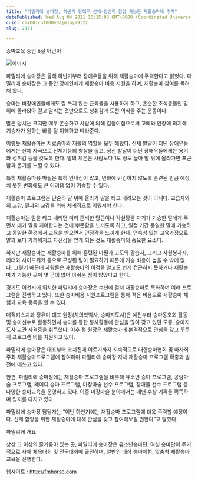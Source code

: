```yaml
---
title: "파밀리에 승마장, 하반기 장애우 신체·정신적 함양 가능한 재활승마에 주력"
datePublished: Wed Aug 04 2021 10:15:03 GMT+0000 (Coordinated Universal Time)
cuid: cm700jcpf000v0ajm1ny79l2z
slug: 2171

---
```



승마교육 중인 5살 어린이

![이미지](https://cdn.hashnode.com/res/hashnode/image/upload/v1739249988082/56375356-b85f-4c1e-af91-a950a8e5ff97.jpeg)

파밀리에 승마장은 올해 하반기부터 장애우들을 위해 재활승마에 주력한다고 밝혔다. 파밀리에 승마장은 그 동안 장애인에게 재활승마 비용 지원을 하며, 재활승마 참여를 독려해 왔다.

승마는 비장애인들에게도 잘 쓰지 않는 근육들을 사용하게 하고, 온순한 초식동물인 말 위에 올라앉아 걷고 달리는 것만으로도 성취감과 도전 의식을 주는 운동이다.

말은 덩치는 크지만 매우 온순하고 사람에 의해 길들여짐으로써 고삐와 안장에 의지해 기승자가 원하는 바를 잘 이해하고 따라준다.

이렇듯 재활승마는 치료승마와 재활의 역할을 모두 해왔다. 신체 발달이 더딘 장애우들에게는 신체 자극으로 신체기능의 향상을 돕고, 정신 발달이 더딘 장애우들에게는 용기와 성취감 등을 갖도록 한다. 말의 체온은 사람보다 1도 정도 높아 말 위에 올라가면 포근함과 온기를 느낄 수 있다.

특히 재활승마용 마필은 특히 인내심이 많고, 변화에 민감하지 않도록 훈련된 만큼 예상치 못한 변화에도 큰 어려움 없이 기승할 수 있다.

재활승마 프로그램은 단순히 말 위에 올라가 말을 타고 내려오는 것이 아니다. 교습자와의 교감, 말과의 교감을 위해 체계적으로 이뤄져야 한다.

재활승마는 말을 타고 내리면 미리 준비한 당근이나 각설탕을 자기가 기승한 말에게 주면서 내가 말을 케어한다는 것에 뿌듯함을 느끼도록 하고, 일정 기간 동일한 말에 기승하고 동일한 환경에서 교육을 받으면서 안정감을 느끼게 한다. 연속성 있는 교육과정으로 말과 보다 가까워지고 자신감을 얻게 되는 것도 재활승마의 중요한 요소다.

하지만 재활승마는 재활승마를 위해 훈련된 마필과 고도의 강습자, 그리고 자원봉사자, 리더와 사이드워커 등으로 구성된 팀이 필요하기 때문에 기승 비용이 높을 수 밖에 없다. 그렇기 때문에 사람들은 재활승마의 이점을 알고도 쉽게 접근하지 못하거나 재활승마가 가능한 곳이 몇 군데 없어 아쉬운 점이 많았다고 한다.

경기도 이천시에 위치한 파밀리에 승마장은 수년에 걸쳐 재활승마로 특화하며 여러 프로그램을 진행하고 있다. 또한 승마비용 지원프로그램을 통해 적은 비용으로 재활승마 체험과 교육 등록을 할 수 있다.

매직키스치과 정유미 대표 원장(치의학박사, 승마지도사)은 예전부터 승마동호회 활동 및 승마선수로 활동하면서 승마를 통한 봉사활동에 관심을 많이 갖고 있던 도중, 승마지도사 교관 자격증을 취득했다. 이후 정 원장은 재활승마에 본격적으로 관심을 갖고 꾸준히 프로그램 비를 지원하고 있다.

파밀리에 승마장은 대표부터 코치진에 이르기까지 지속적으로 대한승마협회 및 마사회 주최 재활승마프로그램에 참여하며 파밀리에 승마장 자체 재활승마 프로그램 확충과 발전에 애쓰고 있다.

한편, 파밀리에 승마장에는 재활승마 프로그램을 비롯해 유소년 승마 프로그램, 공람마술 프로그램, 레이디 승마 프로그램, 마장마술 선수 프로그램, 장애물 선수 프로그램 등 다양한 승마교육을 운영하고 있다. 이중 마장마술 분야에서는 매년 수상 기록을 획득하며 입지를 다지고 있다.

파밀리에 승마장 담당자는 “이번 하반기에는 재활승마 프로그램에 더욱 주력할 예정이다. 신체 함양을 위한 재활승마에 대해 관심을 갖고 참여해보길 권한다”고 말했다.

파밀리에 개요

상상 그 이상의 즐거움이 있는 곳, 파밀리에 승마장은 유소년승마단, 여성 승마단이 주기적으로 자체 체육대회 및 전국대회에 출전하며, 일반인 대상 승마체험, 맞춤형 재활승마교육을 진행한다.

웹사이트 : http://fmhorse.com